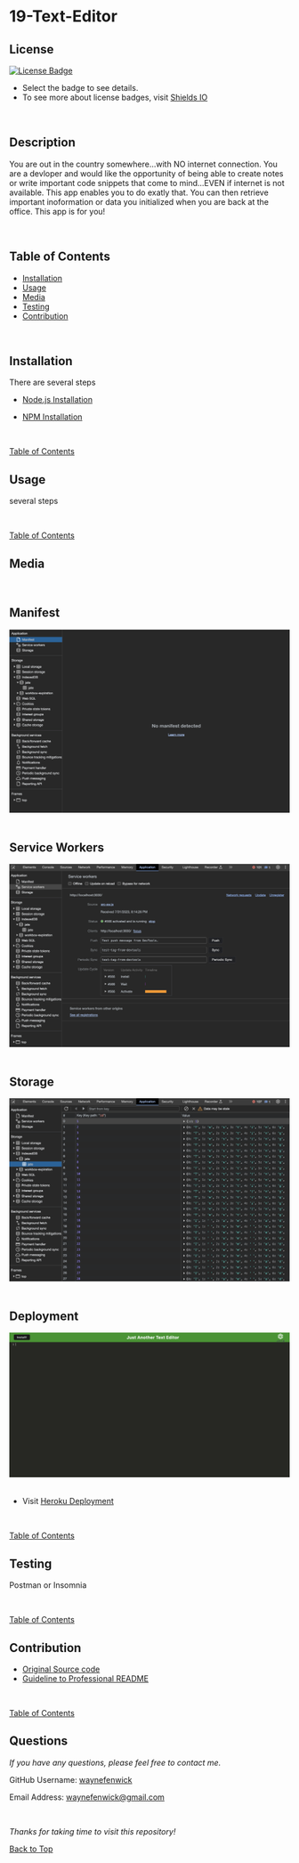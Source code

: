 # 19-Text-Editor

## License
[![License Badge](https://img.shields.io/badge/license-mit-green?style=plastic)](https://choosealicense.com/licenses/mit/)&nbsp;

* Select the badge to see details.
* To see more about license badges, visit [Shields IO](https://shields.io/category/license)

&nbsp;

## Description
You are out in the country somewhere...with NO internet connection. You are a devloper and would like the opportunity of being able to create notes or write important code snippets that come to mind...EVEN if internet is not available. This app enables you to do exatly that. You can then retrieve important inoformation or data you initialized when you are back at the office. This app is for you!


&nbsp;

## Table of Contents

 * [Installation](#installation)
 * [Usage](#usage)
 * [Media](#media)
 * [Testing](#testing)
 * [Contribution](#contribution)
 

&nbsp;

## Installation

There are several steps

* [Node.js Installation](https://nodejs.org/en)

* [NPM Installation](https://docs.npmjs.com/cli/v8/commands/npm-install)

&nbsp;

[Table of Contents](#table-of-contents)



## Usage

several steps

&nbsp;

[Table of Contents](#table-of-contents)


## Media
&nbsp;

## Manifest
![Media](./Assets/manifest.png)
&nbsp;

## Service Workers
![Media](./Assets/service-workers.png)
&nbsp;

## Storage
![Media](./Assets/storage.png)
&nbsp;

## Deployment
![Media](./Assets/deployment.png)
&nbsp;

* Visit [Heroku Deployment](https://stark-waters-79841-fed4a36c712d.herokuapp.com/)

&nbsp;

[Table of Contents](#table-of-contents)



## Testing

Postman or Insomnia

&nbsp;

[Table of Contents](#table-of-contents)



## Contribution



* [Original Source code](https://github.com/coding-boot-camp/potential-enigma)
* [Guideline to Professional README](https://coding-boot-camp.github.io/full-stack/github/professional-readme-guide)

&nbsp;

[Table of Contents](#table-of-contents)



## Questions

_If you have any questions, please feel free to contact me._

GitHub Username: [waynefenwick](https://github.com/waynefenwick)

Email Address: <a href="mailto:waynefenwick@gmail.com">waynefenwick@gmail.com</a>

&nbsp;

_Thanks for taking time to visit this repository!_

[Back to Top](#)

